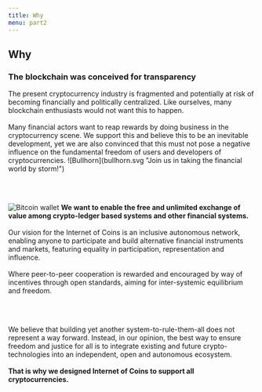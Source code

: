 ```yaml
---
title: Why
menu: part2
---
```


## Why
### The blockchain was conceived for transparency

<span class="column-left">
The present cryptocurrency industry is fragmented and potentially at risk of becoming financially and politically centralized. Like ourselves, many blockchain enthusiasts would not want this to happen.<br><br>Many financial actors want to reap rewards by doing business in the cryptocurrency scene. We support this and believe this to be an inevitable development, yet we are also convinced that this must not pose a negative influence on the fundamental freedom of users and developers of cryptocurrencies.
</span><span class="column-right small" style="height: 14em;">![Bullhorn](bullhorn.svg "Join us in taking the financial world by storm!")</span>

<br><br>

<span class="column-left small" style="padding-top: 2em; height: 15em;">![Bitcoin wallet](bitcoin_wallet.svg "We want more flexibility, freedom and humanity in the cryptosphere.")</span><span class="column-right">
<b>We want to enable the free and unlimited exchange of value among crypto-ledger based systems and other financial systems.</b><br><br>Our vision for the Internet of Coins is an inclusive autonomous network, enabling anyone to participate and build alternative financial instruments and markets, featuring equality in participation, representation and influence.<br><br>Where peer-to-peer cooperation is rewarded and encouraged by way of incentives through open standards, aiming for inter-systemic equilibrium and freedom.
</span>

<br><br>

<span class="column-center">We believe that building yet another system-to-rule-them-all does not represent a way forward. Instead, in our opinion, the best way to ensure freedom and justice for all is to integrate existing and future crypto-technologies into an independent, open and autonomous ecosystem.<br><br><b>That is why we designed Internet of Coins to support all cryptocurrencies.</b></span>
